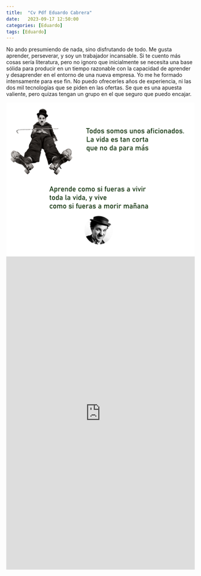 ```yaml
---
title:  "Cv Pdf Eduardo Cabrera"
date:   2023-09-17 12:50:00
categories: [Eduardo]
tags: [Eduardo]
---
```


 No ando presumiendo de nada, sino disfrutando de todo. Me gusta aprender, perseverar, y soy un trabajador incansable. Si te cuento más cosas sería literatura, pero no ignoro que inicialmente se necesita una base sólida para producir en un tiempo razonable con la capacidad de aprender y desaprender en el entorno de una nueva empresa. Yo me he formado intensamente para ese fin. No puedo ofrecerles años de experiencia, ni las dos mil tecnologías que se piden en las ofertas. Se que es una apuesta valiente, pero quizas tengan un grupo en el que seguro que puedo encajar.

<img class="centrar" src="/images/chaplin.png" alt="Viñeta forges">




<div class="content">
    <div class="embed-container">
       <embed src="https://cv-eduardo.github.io/docs/Eduardo%20Cabrera%20Bl%C3%A1zquez-cv-2023.pdf#page=1&zoom=67" type="application/pdf" width="100%" height="835px" />
    </div>
</div>

